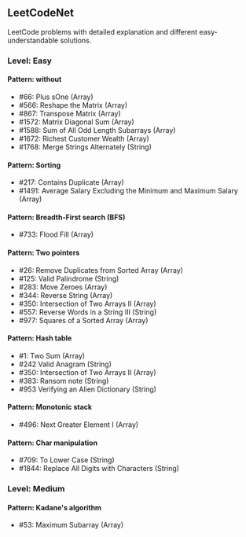 ## LeetCodeNet
LeetCode problems with detailed explanation and different easy-understandable solutions.

### Level: Easy

#### Pattern: without
* #66: Plus sOne (Array)
* #566: Reshape the Matrix (Array)
* #867: Transpose Matrix (Array)
* #1572: Matrix Diagonal Sum (Array)
* #1588: Sum of All Odd Length Subarrays (Array)
* #1672: Richest Customer Wealth (Array)
* #1768: Merge Strings Alternately (String)
#### Pattern: Sorting
* #217: Contains Duplicate (Array)
* #1491: Average Salary Excluding the Minimum and Maximum Salary (Array)
#### Pattern: Breadth-First search (BFS)
* #733: Flood Fill (Array)
#### Pattern: Two pointers
* #26: Remove Duplicates from Sorted Array (Array)
* #125: Valid Palindrome (String)
* #283: Move Zeroes (Array)
* #344: Reverse String (Array)
* #350: Intersection of Two Arrays II (Array)
* #557: Reverse Words in a String III (String)
* #977: Squares of a Sorted Array (Array)
#### Pattern: Hash table
* #1: Two Sum (Array)
* #242 Valid Anagram (String)
* #350: Intersection of Two Arrays II (Array)
* #383: Ransom note (String)
* #953 Verifying an Alien Dictionary (String)
#### Pattern: Monotonic stack
* #496: Next Greater Element I (Array)
#### Pattern: Char manipulation
* #709: To Lower Case (String)
* #1844: Replace All Digits with Characters (String)
### Level: Medium
#### Pattern: Kadane's algorithm
* #53: Maximum Subarray (Array)
